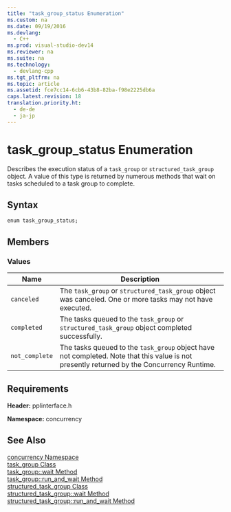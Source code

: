 ```yaml
---
title: "task_group_status Enumeration"
ms.custom: na
ms.date: 09/19/2016
ms.devlang: 
  - C++
ms.prod: visual-studio-dev14
ms.reviewer: na
ms.suite: na
ms.technology: 
  - devlang-cpp
ms.tgt_pltfrm: na
ms.topic: article
ms.assetid: fce7cc14-6cb6-43b8-82ba-f98e2225db6a
caps.latest.revision: 18
translation.priority.ht: 
  - de-de
  - ja-jp
---
```

# task_group_status Enumeration
Describes the execution status of a `task_group` or `structured_task_group` object. A value of this type is returned by numerous methods that wait on tasks scheduled to a task group to complete.  
  
## Syntax  
  
```  
enum task_group_status;  
```  
  
## Members  
  
### Values  
  
|Name|Description|  
|----------|-----------------|  
|`canceled`|The `task_group` or `structured_task_group` object was canceled. One or more tasks may not have executed.|  
|`completed`|The tasks queued to the `task_group` or `structured_task_group` object completed successfully.|  
|`not_complete`|The tasks queued to the `task_group` object have not completed. Note that this value is not presently returned by the Concurrency Runtime.|  
  
## Requirements  
 **Header:** pplinterface.h  
  
 **Namespace:** concurrency  
  
## See Also  
 [concurrency Namespace](../vs140/concurrency-Namespace.md)   
 [task_group Class](../vs140/task_group-Class.md)   
 [task_group::wait Method](../vs140/task_group--wait-Method.md)   
 [task_group::run_and_wait Method](../vs140/task_group--run_and_wait-Method.md)   
 [structured_task_group Class](../vs140/structured_task_group-Class.md)   
 [structured_task_group::wait Method](../vs140/structured_task_group--wait-Method.md)   
 [structured_task_group::run_and_wait Method](../vs140/structured_task_group--run_and_wait-Method.md)